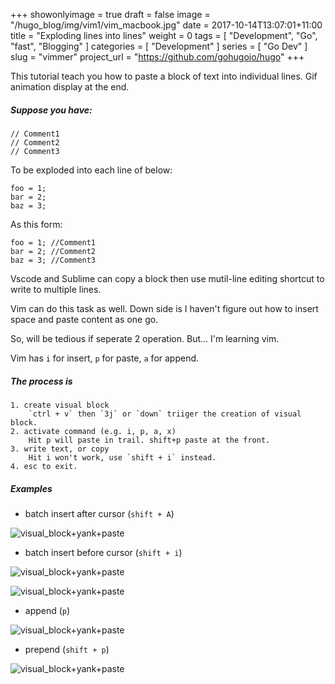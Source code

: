 +++
showonlyimage = true
draft = false
image = "/hugo_blog/img/vim1/vim_macbook.jpg"
date = 2017-10-14T13:07:01+11:00
title = "Exploding lines into lines"
weight = 0
tags = [ "Development", "Go", "fast", "Blogging" ]
categories = [ "Development" ]
series = [ "Go Dev" ]
slug = "vimmer"
project_url = "https://github.com/gohugoio/hugo"
+++


This tutorial teach you how to paste a block of text into individual lines. Gif animation display at the end.


##### Suppose you have:

```
// Comment1
// Comment2
// Comment3
```
To be exploded into each line of below:
```
foo = 1;
bar = 2;
baz = 3;
```
As this form:
```
foo = 1; //Comment1
bar = 2; //Comment2
baz = 3; //Comment3
```

Vscode and Sublime can copy a block then use mutil-line editing shortcut to write to multiple lines.

Vim can do this task as well. Down side is I haven't figure out how to insert space and paste content as one go.

So, will be tedious if seperate 2 operation. But... I'm learning vim.

Vim has `i` for insert, `p` for paste, `a` for append.

##### The process is

    1. create visual block
        `ctrl + v` then `3j` or `down` triiger the creation of visual block.
    2. activate command (e.g. i, p, a, x)
        Hit p will paste in trail. shift+p paste at the front.
    3. write text, or copy
        Hit i won't work, use `shift + i` instead.
    4. esc to exit.

##### Examples

- batch insert after cursor (`shift + A`)

![visual_block+yank+paste](/img/vim1/multi-linee-shiftA.gif)

- batch insert before cursor (`shift + i`)

![visual_block+yank+paste](/img/vim1/insert-in-middle.gif)

![visual_block+yank+paste](/img/vim1/prepend-insert.gif)

- append (`p`)

![visual_block+yank+paste](/img/vim1/multiline-paste.gif)

- prepend (`shift + p`)

![visual_block+yank+paste](/img/vim1/prepend.gif)
